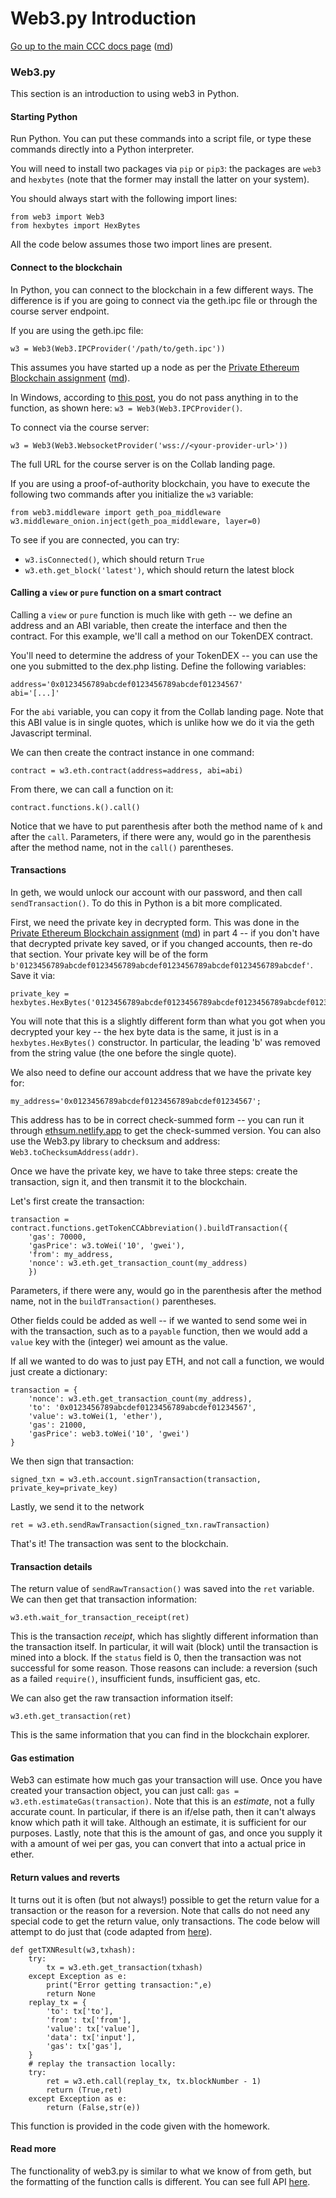 Web3.py Introduction
====================

[Go up to the main CCC docs page](index.html) ([md](index.md))

### Web3.py

This section is an introduction to using web3 in Python.

#### Starting Python

Run Python.  You can put these commands into a script file, or type these commands directly into a Python interpreter.

You will need to install two packages via `pip` or `pip3`: the packages are `web3` and `hexbytes` (note that the former may install the latter on your system).

You should always start with the following import lines:

```
from web3 import Web3
from hexbytes import HexBytes
```

All the code below assumes those two import lines are present.

#### Connect to the blockchain

In Python, you can connect to the blockchain in a few different ways.  The difference is if you are going to connect via the geth.ipc file or through the course server endpoint.

If you are using the geth.ipc file:

```
w3 = Web3(Web3.IPCProvider('/path/to/geth.ipc'))
```

This assumes you have started up a node as per the [Private Ethereum Blockchain assignment](../ethprivate/index.html) ([md]((../ethprivate/index.md))).

In Windows, according to [this post](https://ethereum.stackexchange.com/questions/76036/how-do-i-connect-geth-to-web3-py-using-ipc-on-windows), you do not pass anything in to the function, as shown here: `w3 = Web3(Web3.IPCProvider()`.

To connect via the course server:

```
w3 = Web3(Web3.WebsocketProvider('wss://<your-provider-url>'))
```

The full URL for the course server is on the Collab landing page.

If you are using a proof-of-authority blockchain, you have to execute the following two commands after you initialize the `w3` variable:

```
from web3.middleware import geth_poa_middleware
w3.middleware_onion.inject(geth_poa_middleware, layer=0)
```

To see if you are connected, you can try:

- `w3.isConnected()`, which should return `True`
- `w3.eth.get_block('latest')`, which should return the latest block

#### Calling a `view` or `pure` function on a smart contract

Calling a `view` or `pure` function is much like with geth -- we define an address and an ABI variable, then create the interface and then the contract.  For this example, we'll call a method on our TokenDEX contract.

You'll need to determine the address of your TokenDEX -- you can use the one you submitted to the dex.php listing.  Define the following variables:

```
address='0x0123456789abcdef0123456789abcdef01234567'
abi='[...]'
```

For the `abi` variable, you can copy it from the Collab landing page.  Note that this ABI value is in single quotes, which is unlike how we do it via the geth Javascript terminal.

We can then create the contract instance in one command:

```
contract = w3.eth.contract(address=address, abi=abi)
```

From there, we can call a function on it:

```
contract.functions.k().call()
```

Notice that we have to put parenthesis after both the method name of `k` and after the `call`.  Parameters, if there were any, would go in the parenthesis after the method name, not in the `call()` parentheses.

#### Transactions

In geth, we would unlock our account with our password, and then call `sendTransaction()`.  To do this in Python is a bit more complicated.

First, we need the private key in decrypted form.  This was done in the [Private Ethereum Blockchain assignment](ethprivate/index.html) ([md](ethprivate/index.md)) in part 4 -- if you don't have that decrypted private key saved, or if you changed accounts, then re-do that section.  Your private key will be of the form `b'0123456789abcdef0123456789abcdef0123456789abcdef0123456789abcdef'`.  Save it via:

```
private_key = hexbytes.HexBytes('0123456789abcdef0123456789abcdef0123456789abcdef0123456789abcdef')
```

You will note that this is a slightly different form than what you got when you decrypted your key -- the hex byte data is the same, it just is in a `hexbytes.HexBytes()` constructor.  In particular, the leading 'b' was removed from the string value (the one before the single quote).

We also need to define our account address that we have the private key for:

```
my_address='0x0123456789abcdef0123456789abcdef01234567';
```

This address has to be in correct check-summed form -- you can run it through [ethsum.netlify.app](https://ethsum.netlify.app/) to get the check-summed version.  You can also use the Web3.py library to checksum and address: `Web3.toChecksumAddress(addr)`.

Once we have the private key, we have to take three steps: create the transaction, sign it, and then transmit it to the blockchain.

Let's first create the transaction:

```
transaction = contract.functions.getTokenCCAbbreviation().buildTransaction({
    'gas': 70000,
    'gasPrice': w3.toWei('10', 'gwei'),
    'from': my_address,
    'nonce': w3.eth.get_transaction_count(my_address)
    })
```

Parameters, if there were any, would go in the parenthesis after the method name, not in the `buildTransaction()` parentheses.

Other fields could be added as well -- if we wanted to send some wei in with the transaction, such as to a `payable` function, then we would add a `value` key with the (integer) wei amount as the value.

If all we wanted to do was to just pay ETH, and not call a function, we would just create a dictionary:

```
transaction = {
    'nonce': w3.eth.get_transaction_count(my_address),
    'to': '0x0123456789abcdef0123456789abcdef01234567',
    'value': w3.toWei(1, 'ether'),
    'gas': 21000,
    'gasPrice': web3.toWei('10', 'gwei')
}
```

We then sign that transaction:

```
signed_txn = w3.eth.account.signTransaction(transaction, private_key=private_key)
```

Lastly, we send it to the network

```
ret = w3.eth.sendRawTransaction(signed_txn.rawTransaction)
```

That's it!  The transaction was sent to the blockchain.

#### Transaction details

The return value of `sendRawTransaction()` was saved into the `ret` variable.  We can then get that transaction information:

```
w3.eth.wait_for_transaction_receipt(ret)
```

This is the transaction *receipt*, which has slightly different information than the transaction itself.  In particular, it will wait (block) until the transaction is mined into a block.  If the `status` field is 0, then the transaction was not successful for some reason. Those reasons can include: a reversion (such as a failed `require()`, insufficient funds, insufficient gas, etc.

We can also get the raw transaction information itself:

```
w3.eth.get_transaction(ret)
```

This is the same information that you can find in the blockchain explorer.


#### Gas estimation

Web3 can estimate how much gas your transaction will use.  Once you have created your transaction object, you can just call: `gas = w3.eth.estimateGas(transaction)`.  Note that this is an *estimate*, not a fully accurate count.  In particular, if there is an if/else path, then it can't always know which path it will take.  Although an estimate, it is sufficient for our purposes.  Lastly, note that this is the amount of gas, and once you supply it with a amount of wei per gas, you can convert that into a actual price in ether.


#### Return values and reverts

It turns out it is often (but not always!) possible to get the return value for a transaction or the reason for a reversion.  Note that calls do not need any special code to get the return value, only transactions.  The code below will attempt to do just that (code adapted from [here](https://snakecharmers.ethereum.org/web3py-revert-reason-parsing/)).


```
def getTXNResult(w3,txhash):
    try:
        tx = w3.eth.get_transaction(txhash)
    except Exception as e:
        print("Error getting transaction:",e)
        return None
    replay_tx = {
        'to': tx['to'],
        'from': tx['from'],
        'value': tx['value'],
        'data': tx['input'],
        'gas': tx['gas'],
    }
    # replay the transaction locally:
    try:
        ret = w3.eth.call(replay_tx, tx.blockNumber - 1)
        return (True,ret)
    except Exception as e: 
        return (False,str(e))
```

This function is provided in the code given with the homework.


#### Read more

The functionality of web3.py is similar to what we know of from geth, but the formatting of the function calls is different.  You can see full API [here](https://web3py.readthedocs.io/en/latest/index.html).
